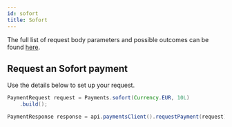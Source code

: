```yaml
---
id: sofort
title: Sofort
---
```


The full list of request body parameters and possible outcomes can be found [here](https://docs.checkout.com/four/payments/payment-methods/sofort).

## Request an Sofort payment

Use the details below to set up your request.

```java
PaymentRequest request = Payments.sofort(Currency.EUR, 10L)
    .build();

PaymentResponse response = api.paymentsClient().requestPayment(request).get();
```